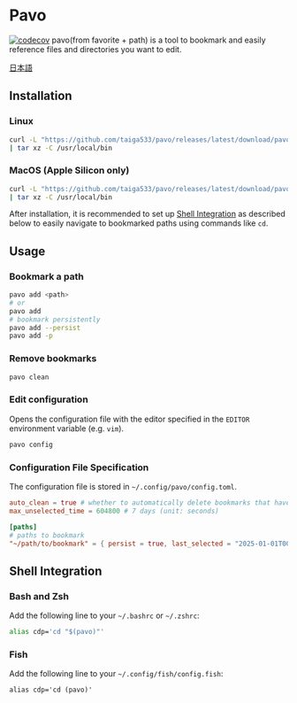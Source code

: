 # Pavo

[![codecov](https://codecov.io/gh/taiga533/pavo/branch/main/graph/badge.svg)](https://codecov.io/gh/taiga533/pavo)
pavo(from favorite + path) is a tool to bookmark and easily reference files and directories you want to edit.

[日本語](README_ja.md)

## Installation

### Linux

```bash
curl -L "https://github.com/taiga533/pavo/releases/latest/download/pavo-x86_64-unknown-linux-gnu.tar.gz" \
| tar xz -C /usr/local/bin
```

### MacOS (Apple Silicon only)

```bash
curl -L "https://github.com/taiga533/pavo/releases/latest/download/pavo-aarch64-apple-darwin.tar.gz" \
| tar xz -C /usr/local/bin
```

After installation, it is recommended to set up [Shell Integration](#shell-integration) as described below to easily navigate to bookmarked paths using commands like `cd`.

## Usage

### Bookmark a path

```bash
pavo add <path>
# or
pavo add
# bookmark persistently
pavo add --persist
pavo add -p
```

### Remove bookmarks

```bash
pavo clean
```

### Edit configuration

Opens the configuration file with the editor specified in the `EDITOR` environment variable (e.g. `vim`).

```bash
pavo config
```

### Configuration File Specification

The configuration file is stored in `~/.config/pavo/config.toml`.

```toml
auto_clean = true # whether to automatically delete bookmarks that haven't been referenced for a certain period
max_unselected_time = 604800 # 7 days (unit: seconds)

[paths]
# paths to bookmark
"~/path/to/bookmark" = { persist = true, last_selected = "2025-01-01T00:00:00Z" }
```

## Shell Integration

### Bash and Zsh

Add the following line to your `~/.bashrc` or `~/.zshrc`:

```bash
alias cdp='cd "$(pavo)"'
```

### Fish

Add the following line to your `~/.config/fish/config.fish`:

```fish
alias cdp='cd (pavo)'
```
